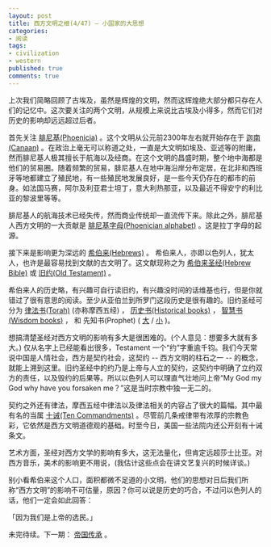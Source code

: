 ```yaml
---
layout: post
title: 西方文明之根(4/47) — 小国家的大思想
categories:
- 阅读
tags:
- civilization
- western
published: true
comments: true
---
```

上次我们简略回顾了古埃及，虽然是辉煌的文明，然而这辉煌绝大部分都只存在人们的记忆中。这次要关注的两个文明，从规模上来说比古埃及小得多，然而它们对历史的影响却远远超过后者。  

首先关注 [腓尼基(Phoenicia)](http://en.wikipedia.org/wiki/Phoenicia) 。这个文明从公元前2300年左右就开始存在于 [迦南(Canaan)](http://en.wikipedia.org/wiki/Canaan) 。在政治上毫无可以称道之处，一直是大文明如埃及、亚述等的附庸，然而腓尼基人极其擅长于航海以及经商。在这个文明的昌盛时期，整个地中海都是他们的贸易圈。随着频繁的贸易，腓尼基人在地中海沿岸分布定居，在北非和西班牙等地都建立了殖民地，有一些殖民地发展良好，是一些今天仍存在的都市的前身。如法国马赛，阿尔及利亚君士坦丁，意大利热那亚，以及最近不得安宁的利比亚的黎波里等等。

<!-- more -->

腓尼基人的航海技术已经失传，然而商业传统却一直流传下来。除此之外，腓尼基人西方文明的一大贡献是 [腓尼基字母(Phoenician alphabet)](http://en.wikipedia.org/wiki/Phoenician_alphabet) 。这是拉丁字母的起源。

接下来是影响更为深远的 [希伯来(Hebrews)](http://en.wikipedia.org/wiki/Hebrews) 。  希伯来人，亦即以色列人，犹太人，也许是最容易找到文献的古文明了。这文献现称之为 [希伯来圣经(Hebrew Bible)](http://en.wikipedia.org/wiki/Hebrew_Bible) 或 [旧约(Old Testament)](http://en.wikipedia.org/wiki/Old_Testament) 。  

希伯来人的历史略，有兴趣可自行读旧约，有兴趣没时间的话维基也行，但是你就错过了很有意思的阅读。至少从亚伯兰到所罗门这段历史是很有趣的。旧约圣经可分为 [律法书(Torah)](http://en.wikipedia.org/wiki/Torah) (亦称摩西五经) ， [历史书(Historical books)](http://en.wikipedia.org/wiki/Nevi%27im) ， [智慧书(Wisdom books)](http://en.wikipedia.org/wiki/Ketuvim) ， 和 先知书(Prophet) ( [大](http://en.wikipedia.org/wiki/Major_prophet) / [小](http://en.wikipedia.org/wiki/Minor_prophet) )。  

想搞清楚圣经对西方文明的影响有多大是很困难的。(个人意见：想要多大就有多大。) 仅从名字上已经能看出很多，Testament 一个“约”字重逾千钧。我们今天常说中国是人情社会，西方是契约社会，这契约 -- 西方文明的柱石之一 -- 的概念，就能上溯到这里。旧约圣经中的约乃是上帝与人立的契约，这契约中明确了立约双方的责任，以及毁约的后果等。所以以色列人可以理直气壮地问上帝“My God my God why have you forsaken me？”这是当时宗教中独一无二的。  

契约之外还有律法，摩西五经中律法以及律法相关的内容占了很大的篇幅。其中最有名的当属 [十诫(Ten Commandments)](http://en.wikipedia.org/wiki/Ten_Commandments) 。尽管前几条戒律带有浓厚的宗教色彩，它依然是西方文明道德观的基础。时至今日，美国一些法院内还公开刻有十诫条文。  

艺术方面，圣经对西方文学的影响有多大，这无法量化，但肯定远超莎士比亚。对西方音乐，美术的影响更不用说，(我估计这些点会在讲文艺复兴的时候详谈。)  

别小看希伯来这个人口，面积都微不足道的小文明，他们的思想对日后我们所称“西方文明”的影响不可估量，原因？你可以说是历史的巧合，不过问以色列人的话，他们一定会如此回答：  

「因为我们是上帝的选民。」  

未完待续。下一期： [帝国传承](http://webabie.com/the-foundation-of-western-civilization-5-of-47/) 。
